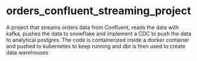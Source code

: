 # orders_confluent_streaming_project
A project that streams orders data from Confluent, reads the data with kafka, pushes the data to snowflake and implement a CDC to push the data to analytical postgres. The code is containerized inside a docker container and pushed to kubernetes to keep running and dbt is then used to create data warehouses 
